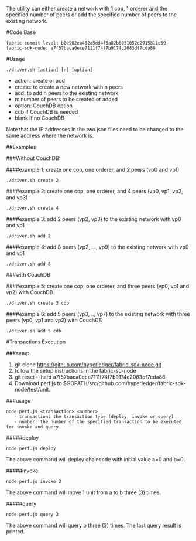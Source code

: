 The utility can either create a network with 1 cop, 1 orderer and the specified number of peers or add the specified number of peers to the existing network.


#Code Base

    fabric commit level: b0e902ea482a5dd4f5a82b8051052c2915811e59
    fabric-sdk-node: a7f57baca0ece7111f74f7b9174c2083df7cda86



#Usage

    ./driver.sh [action] [n] [option]

- action: create or add
 - create: to create a new network with n peers
 - add: to add n peers to the existing network
- n: number of peers to be created or added
- option: CouchDB option
 - cdb if CouchDB is needed
 - blank if no CouchDB

 
Note that the IP addresses in the two json files need to be changed to the same address where the network is.

##Examples

###Without CouchDB: 

####example 1: create one cop, one orderer, and 2 peers (vp0 and vp1)

    ./driver.sh create 2

####example 2: create one cop, one orderer, and 4 peers (vp0, vp1, vp2, and vp3)

    ./driver.sh create 4


####example 3: add 2 peers (vp2, vp3) to the existing network with vp0 and vp1

    ./driver.sh add 2

####example 4: add 8 peers (vp2, ..., vp9) to the existing network with vp0 and vp1

    ./driver.sh add 8

###with CouchDB:

####example 5: create one cop, one orderer, and three peers (vp0, vp1 and vp2) with CouchDB

    ./driver.sh create 3 cdb

####example 6: add 5 peers (vp3, .., vp7) to the existing network with three peers (vp0, vp1 and vp2) with CouchDB

    ./driver.sh add 5 cdb



#Transactions Execution

###setup
1. git clone https://github.com/hyperledger/fabric-sdk-node.git
2. follow the setup instructions in the fabric-sd-node
3. git reset --hard a7f57baca0ece7111f74f7b9174c2083df7cda86
4. Download perf.js to $GOPATH/src/github.com/hyperledger/fabric-sdk-node/test/unit.

###usage

    node perf.js <transaction> <number>
       - transaction: the transaction type (deploy, invoke or query)
       - number: the number of the specified transaction to be executed for invoke and query

#####deploy

    node perf.js deploy

The above command will deploy chaincode with initial value a=0 and b=0.

#####invoke

    node perf.js invoke 3

The above command will move 1 unit from a to b three (3) times.

#####query

    node perf.js query 3

The above command will query b three (3) times.  The last query result is printed.